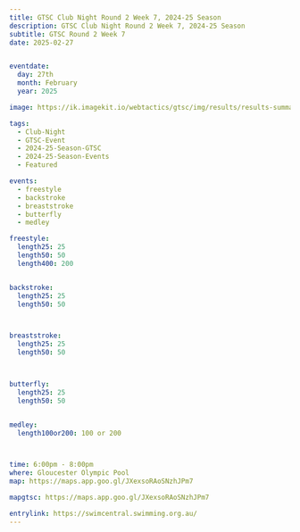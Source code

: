 ```yaml
---
title: GTSC Club Night Round 2 Week 7, 2024-25 Season
description: GTSC Club Night Round 2 Week 7, 2024-25 Season
subtitle: GTSC Round 2 Week 7
date: 2025-02-27


eventdate:
  day: 27th
  month: February
  year: 2025

image: https://ik.imagekit.io/webtactics/gtsc/img/results/results-summary-14.jpg

tags:
  - Club-Night
  - GTSC-Event
  - 2024-25-Season-GTSC
  - 2024-25-Season-Events
  - Featured

events:
  - freestyle
  - backstroke
  - breaststroke
  - butterfly
  - medley

freestyle:
  length25: 25
  length50: 50
  length400: 200


backstroke:
  length25: 25
  length50: 50



breaststroke:
  length25: 25
  length50: 50



butterfly:
  length25: 25
  length50: 50


medley:
  length100or200: 100 or 200



time: 6:00pm - 8:00pm
where: Gloucester Olympic Pool
map: https://maps.app.goo.gl/JXexsoRAoSNzhJPm7

mapgtsc: https://maps.app.goo.gl/JXexsoRAoSNzhJPm7

entrylink: https://swimcentral.swimming.org.au/
---
```

